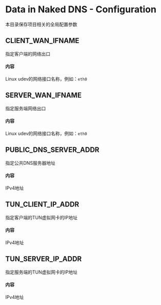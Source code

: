 # Data in Naked DNS - Configuration

本目录保存项目相关的全局配置参数



## CLIENT_WAN_IFNAME

指定客户端的网络出口

#### 内容

Linux udev的网络接口名称，例如：`eth0`



## SERVER_WAN_IFNAME

指定服务端网络出口

#### 内容

Linux udev的网络接口名称，例如：`eth0`



## PUBLIC_DNS_SERVER_ADDR

指定公共DNS服务器地址

#### 内容

IPv4地址



## TUN_CLIENT_IP_ADDR

指定客户端的TUN虚拟网卡的IP地址

#### 内容

IPv4地址



## TUN_SERVER_IP_ADDR

指定服务端的TUN虚拟网卡的IP地址

#### 内容

IPv4地址